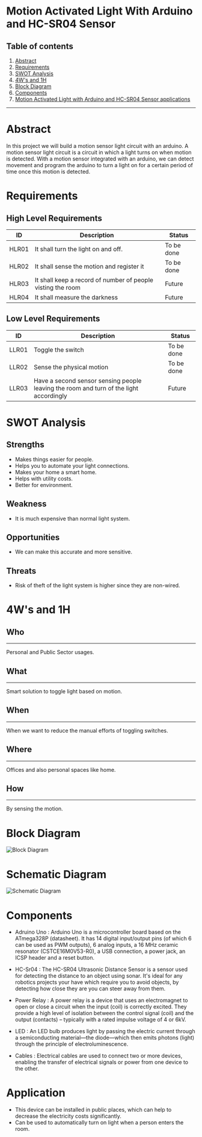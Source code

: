 # Motion Activated Light With Arduino and HC-SR04 Sensor

## Table of contents
1. [Abstract](#abstract)
2. [Requirements](#requirements)
3. [SWOT Analysis](#swot)
4. [4W's and 1H](#4w1h)
5. [Block Diagram](#BlockDiagram)
6. [Components](#components)
7. [Motion Activated Light with Arduino and HC-SR04 Sensor applications](#applications)
***

# Abstract <a name="abstract"></a>
In this project we will build a motion sensor light circuit with an arduino. A motion sensor light circuit is a circuit in which a light turns on when motion is detected.
With a motion sensor integrated with an arduino, we can detect movement and program the arduino to turn a light on for a certain period of time once this motion is detected.

# Requirements <a name="requirements"></a>

  ## High Level Requirements
  |  ID|Description|Status|
  |---|---|---|
  | HLR01 | It shall turn the light on and off. | To be done |
  | HLR02 | It shall sense the motion and register it | To be done |
  | HLR03 | It shall keep a record of number of people visting the room  | Future | 
  | HLR04 |  It shall measure the darkness| Future |
  

  ## Low Level Requirements
  |  ID|Description|Status|
  |---|---|---|
  | LLR01 | Toggle the switch | To be done |
  | LLR02 | Sense the physical motion | To be done |
  | LLR03 | Have a second sensor sensing people leaving the room and turn of the light accordingly | Future|
  
  # SWOT Analysis <a name="swot"></a>
  
  ## Strengths
  
  * Makes things easier for people.
  * Helps you to automate your light connections.
  * Makes your home a smart home.
  * Helps with utility costs.
  * Better for environment.
  
  ## Weakness
  * It is much expensive than normal light system.
 
 ## Opportunities
 
* We can make this accurate and more sensitive.
 
 ## Threats 
 
* Risk of theft of the light system is higher since they are non-wired.
 
 # 4W's and 1H <a name="4w1h"></a>
  ## Who
  ---
  Personal and Public Sector usages.
  ## What
  ---
  Smart solution to toggle light based on motion.
  ## When
  ---
  When we want to reduce the manual efforts of toggling switches.
  ## Where
  ---
  Offices and also personal spaces like home.
  ## How
  ---
  By sensing the motion.
 
# Block Diagram <a name="BlockDiagram"></a>

![Block Diagram](https://user-images.githubusercontent.com/98808752/155834640-c130b1ff-886f-495c-86cf-68c9844902d8.jpeg)
# Schematic Diagram 
![Schematic Diagram](https://user-images.githubusercontent.com/98808752/155770571-cf41e4af-e31e-4381-b022-72dbf387e680.png)


# Components <a name="components"></a>
* Adruino Uno : Arduino Uno is a microcontroller board based on the ATmega328P (datasheet). It has 14 digital input/output pins (of which 6 can be used as PWM outputs), 6 analog inputs, a 16 MHz ceramic resonator (CSTCE16M0V53-R0), a USB connection, a power jack, an ICSP header and a reset button. 

* HC-Sr04 : The HC-SR04 Ultrasonic Distance Sensor is a sensor used for detecting the distance to an object using sonar. It's ideal for any robotics projects your have which require you to avoid objects, by detecting how close they are you can steer away from them.


* Power Relay : A power relay is a device that uses an electromagnet to open or close a circuit when the input (coil) is correctly excited. They provide a high level of isolation between the control signal (coil) and the output (contacts) – typically with a rated impulse voltage of 4 or 6kV.


* LED : An LED bulb produces light by passing the electric current through a semiconducting material—the diode—which then emits photons (light) through the principle of electroluminescence.


* Cables : Electrical cables are used to connect two or more devices, enabling the transfer of electrical signals or power from one device to the other. 

# Application <a name="applications"></a>
* This device can be installed in public places, which can help to decrease the electricity costs significantly.
* Can be used to automatically turn on light when a person enters the room.

